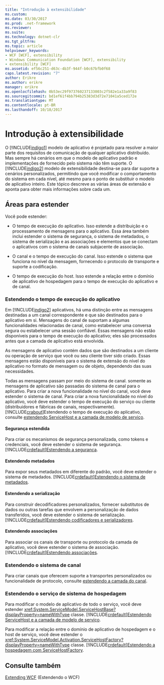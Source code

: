 ```yaml
---
title: "Introdução à extensibilidade"
ms.custom: 
ms.date: 03/30/2017
ms.prod: .net-framework
ms.reviewer: 
ms.suite: 
ms.technology: dotnet-clr
ms.tgt_pltfrm: 
ms.topic: article
helpviewer_keywords:
- WCF [WCF], extensibility
- Windows Communication Foundation [WCF], extensibility
- extensibility [WCF]
ms.assetid: ef56c251-d63c-4b3f-944f-b0c67bfb0f68
caps.latest.revision: "7"
author: Erikre
ms.author: erikre
manager: erikre
ms.openlocfilehash: 0b53ec29f973760237133003c2f582e1a33a9f83
ms.sourcegitcommit: bd1ef61f4bb794b25383d3d72e71041a5ced172e
ms.translationtype: MT
ms.contentlocale: pt-BR
ms.lasthandoff: 10/18/2017
---
```

# <a name="introduction-to-extensibility"></a>Introdução à extensibilidade
O [!INCLUDE[indigo1](../../../includes/indigo1-md.md)] modelo de aplicativo é projetado para resolver a maior parte dos requisitos de comunicação de qualquer aplicativo distribuído. Mas sempre há cenários em que o modelo de aplicativo padrão e implementações de fornecido pelo sistema não têm suporte. O [!INCLUDE[indigo2](../../../includes/indigo2-md.md)] modelo de extensibilidade destina-se para dar suporte a cenários personalizados, permitindo que você modificar o comportamento do sistema em cada nível, até mesmo para o ponto de substituir o modelo de aplicativo inteiro. Este tópico descreve as várias áreas de extensão e aponta para obter mais informações sobre cada um.  
  
## <a name="areas-to-extend"></a>Áreas para estender  
 Você pode estender:  
  
-   O tempo de execução do aplicativo. Isso estende a distribuição e o processamento de mensagens para o aplicativo. Essa área também inclui estender o sistema de segurança, o sistema de metadados, o sistema de serialização e as associações e elementos que se conectam o aplicativos com o sistema de canais subjacente de associação.  
  
-   O canal e o tempo de execução do canal. Isso estende o sistema que funciona no nível da mensagem, fornecendo o protocolo de transporte e suporte a codificação.  
  
-   O tempo de execução do host. Isso estende a relação entre o domínio de aplicativo de hospedagem para o tempo de execução do aplicativo e de canal.  
  
### <a name="extending-the-application-runtime"></a>Estendendo o tempo de execução do aplicativo  
 Em [!INCLUDE[indigo2](../../../includes/indigo2-md.md)] aplicativos, há uma distinção entre as mensagens destinadas a um canal correspondente e que são destinados para o aplicativo em si. Mensagens do canal de suportam a algumas funcionalidades relacionadas de canal, como estabelecer uma conversa segura ou estabelecer uma sessão confiável. Essas mensagens não estão disponíveis para o tempo de execução do aplicativo; eles são processados antes que a camada de aplicativo está envolvida.  
  
 As mensagens de aplicativo contém dados que são destinados a um cliente ou operação de serviço que você ou seu cliente tiver sido criado. Essas mensagens estão disponíveis para o sistema de extensão do nível do aplicativo no formato de mensagem ou de objeto, dependendo das suas necessidades.  
  
 Todas as mensagens passam por meio do sistema de canal. somente as mensagens de aplicativo são passadas do sistema de canal para o aplicativo. Para criar a nova funcionalidade no nível do canal, você deve estender o sistema de canal. Para criar a nova funcionalidade no nível do aplicativo, você deve estender o tempo de execução do serviço ou cliente (distribuidores e fábricas de canais, respectivamente). [!INCLUDE[crabout](../../../includes/crabout-md.md)]Estendendo o tempo de execução do aplicativo, consulte [estendendo ServiceHost e a camada de modelo de serviço](../../../docs/framework/wcf/extending/extending-servicehost-and-the-service-model-layer.md).  
  
#### <a name="extending-security"></a>Segurança estendida  
 Para criar os mecanismos de segurança personalizada, como tokens e credenciais, você deve estender o sistema de segurança. [!INCLUDE[crdefault](../../../includes/crdefault-md.md)][Estendendo a segurança](../../../docs/framework/wcf/extending/extending-security.md).  
  
#### <a name="extending-metadata"></a>Estendendo metadados  
 Para expor seus metadados em diferente do padrão, você deve estender o sistema de metadados. [!INCLUDE[crdefault](../../../includes/crdefault-md.md)][Estendendo o sistema de metadados](../../../docs/framework/wcf/extending/extending-the-metadata-system.md).  
  
#### <a name="extending-serialization"></a>Estendendo a serialização  
 Para construir decodificadores personalizados, fornecer substitutos de dados ou outras tarefas que envolvem a personalização de dados transferidos, você deve estender o sistema de serialização. [!INCLUDE[crdefault](../../../includes/crdefault-md.md)][Estendendo codificadores e serializadores](../../../docs/framework/wcf/extending/extending-encoders-and-serializers.md).  
  
#### <a name="extending-bindings"></a>Estendendo associações  
 Para associar os canais de transporte ou protocolo da camada de aplicativo, você deve estender o sistema de associação. [!INCLUDE[crdefault](../../../includes/crdefault-md.md)][Estendendo associações](../../../docs/framework/wcf/extending/extending-bindings.md).  
  
### <a name="extending-the-channel-system"></a>Estendendo o sistema de canal  
 Para criar canais que oferecem suporte a transportes personalizados ou funcionalidade de protocolo, consulte [estendendo a camada do canal](../../../docs/framework/wcf/extending/extending-the-channel-layer.md).  
  
### <a name="extending-the-service-hosting-system"></a>Estendendo o serviço de sistema de hospedagem  
 Para modificar o modelo de aplicativo de todo o serviço, você deve estender <xref:System.ServiceModel.ServiceHostBase?displayProperty=nameWithType> classe. [!INCLUDE[crdefault](../../../includes/crdefault-md.md)][Estendendo ServiceHost e a camada de modelo de serviço](../../../docs/framework/wcf/extending/extending-servicehost-and-the-service-model-layer.md).  
  
 Para modificar a relação entre o domínio de aplicativo de hospedagem e o host de serviço, você deve estender o <xref:System.ServiceModel.Activation.ServiceHostFactory?displayProperty=nameWithType> classe. [!INCLUDE[crdefault](../../../includes/crdefault-md.md)][Estendendo a hospedagem com ServiceHostFactory](../../../docs/framework/wcf/extending/extending-hosting-using-servicehostfactory.md).  
  
## <a name="see-also"></a>Consulte também  
 [Extending WCF](../../../docs/framework/wcf/extending/extending-wcf.md) (Estendendo o WCF)
